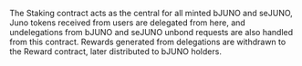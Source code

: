 The Staking contract acts as the central for all minted bJUNO and seJUNO, Juno tokens received from users are delegated from here, and undelegations from bJUNO and seJUNO unbond requests are also handled from this contract. Rewards generated from delegations are withdrawn to the Reward contract, later distributed to bJUNO holders.
